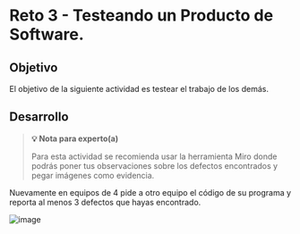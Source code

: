 # Reto 3 - Testeando un Producto de Software.

## Objetivo

El objetivo de la siguiente actividad es testear el trabajo de los demás.


## Desarrollo

>**💡 Nota para experto(a)**
>
> Para esta actividad se recomienda usar la herramienta Miro donde podrás poner tus observaciones sobre los defectos encontrados y pegar imágenes como evidencia.

Nuevamente en equipos de 4 pide a otro equipo el código de su programa y reporta al menos 3 defectos que hayas encontrado.

![image](https://user-images.githubusercontent.com/67882289/135557848-caf6afe3-ffa6-4a9a-a04a-e8c1cda225d7.png)

